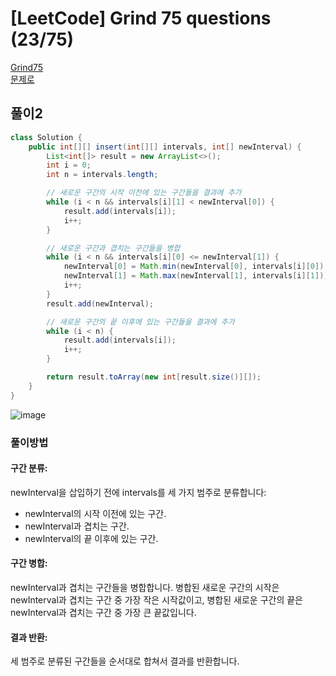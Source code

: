 # [LeetCode] Grind 75 questions (23/75)
<a href="https://www.techinterviewhandbook.org/grind75" target="_blank">Grind75</a>  
<a href="https://leetcode.com/problems/insert-interval/" target="_blank">문제로</a>

## 풀이2
```java
class Solution {
    public int[][] insert(int[][] intervals, int[] newInterval) {
        List<int[]> result = new ArrayList<>();
        int i = 0;
        int n = intervals.length;

        // 새로운 구간의 시작 이전에 있는 구간들을 결과에 추가
        while (i < n && intervals[i][1] < newInterval[0]) {
            result.add(intervals[i]);
            i++;
        }

        // 새로운 구간과 겹치는 구간들을 병합
        while (i < n && intervals[i][0] <= newInterval[1]) {
            newInterval[0] = Math.min(newInterval[0], intervals[i][0]);
            newInterval[1] = Math.max(newInterval[1], intervals[i][1]);
            i++;
        }
        result.add(newInterval);

        // 새로운 구간의 끝 이후에 있는 구간들을 결과에 추가
        while (i < n) {
            result.add(intervals[i]);
            i++;
        }

        return result.toArray(new int[result.size()][]);
    }
}

```

![image](https://github.com/user-attachments/assets/cf0cd391-896f-4540-b4f9-46711e3562e9)

### 풀이방법

#### 구간 분류:
newInterval을 삽입하기 전에 intervals를 세 가지 범주로 분류합니다:
- newInterval의 시작 이전에 있는 구간.
- newInterval과 겹치는 구간.
- newInterval의 끝 이후에 있는 구간.

#### 구간 병합:

newInterval과 겹치는 구간들을 병합합니다. 병합된 새로운 구간의 시작은 newInterval과 겹치는 구간 중 가장 작은 시작값이고, 병합된 새로운 구간의 끝은 newInterval과 겹치는 구간 중 가장 큰 끝값입니다.

#### 결과 반환:

세 범주로 분류된 구간들을 순서대로 합쳐서 결과를 반환합니다.